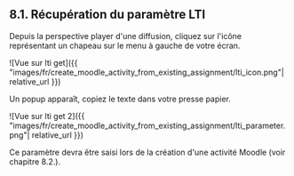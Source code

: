 ## 8.1. Récupération du paramètre LTI

Depuis la perspective player d'une diffusion, cliquez sur l'icône représentant un chapeau sur le menu à gauche de votre écran.

![Vue sur lti get]({{ "images/fr/create_moodle_activity_from_existing_assignment/lti_icon.png"| relative_url }})

Un popup apparaît, copiez le texte dans votre presse papier.

![Vue sur lti get 2]({{ "images/fr/create_moodle_activity_from_existing_assignment/lti_parameter.png"| relative_url }})

Ce paramètre devra être saisi lors de la création d'une activité Moodle (voir chapitre 8.2.).
